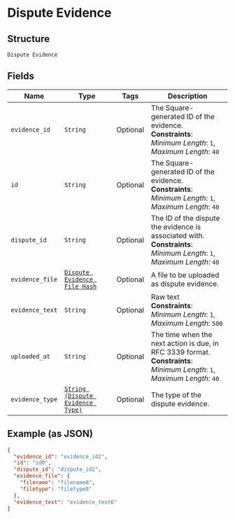 
# Dispute Evidence

## Structure

`Dispute Evidence`

## Fields

| Name | Type | Tags | Description |
|  --- | --- | --- | --- |
| `evidence_id` | `String` | Optional | The Square-generated ID of the evidence.<br>**Constraints**: *Minimum Length*: `1`, *Maximum Length*: `40` |
| `id` | `String` | Optional | The Square-generated ID of the evidence.<br>**Constraints**: *Minimum Length*: `1`, *Maximum Length*: `40` |
| `dispute_id` | `String` | Optional | The ID of the dispute the evidence is associated with.<br>**Constraints**: *Minimum Length*: `1`, *Maximum Length*: `40` |
| `evidence_file` | [`Dispute Evidence File Hash`](/doc/models/dispute-evidence-file.md) | Optional | A file to be uploaded as dispute evidence. |
| `evidence_text` | `String` | Optional | Raw text<br>**Constraints**: *Minimum Length*: `1`, *Maximum Length*: `500` |
| `uploaded_at` | `String` | Optional | The time when the next action is due, in RFC 3339 format.<br>**Constraints**: *Minimum Length*: `1`, *Maximum Length*: `40` |
| `evidence_type` | [`String (Dispute Evidence Type)`](/doc/models/dispute-evidence-type.md) | Optional | The type of the dispute evidence. |

## Example (as JSON)

```json
{
  "evidence_id": "evidence_id2",
  "id": "id0",
  "dispute_id": "dispute_id2",
  "evidence_file": {
    "filename": "filename8",
    "filetype": "filetype8"
  },
  "evidence_text": "evidence_text6"
}
```

